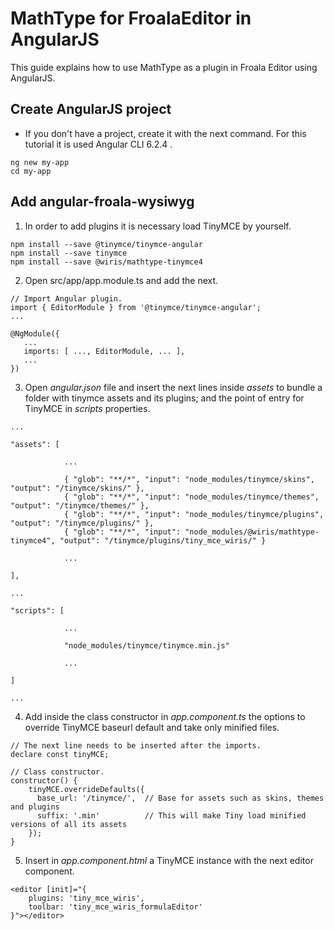 
# MathType for FroalaEditor in AngularJS

This guide explains how to use MathType as a plugin in Froala Editor using AngularJS.

## Create AngularJS project

* If you don't have a project, create it with the next command. For this tutorial it is used Angular CLI 6.2.4 .

~~~
ng new my-app
cd my-app
~~~

## Add angular-froala-wysiwyg

1. In order to add plugins it is necessary load TinyMCE by yourself.

~~~
npm install --save @tinymce/tinymce-angular
npm install --save tinymce
npm install --save @wiris/mathtype-tinymce4
~~~

2. Open src/app/app.module.ts and add the next.

~~~
// Import Angular plugin.
import { EditorModule } from '@tinymce/tinymce-angular';
...

@NgModule({
   ...
   imports: [ ..., EditorModule, ... ],
   ...
})
~~~

3. Open _angular.json_ file and insert the next lines inside _assets_ to bundle a folder with tinymce assets and its plugins; and the point of entry for TinyMCE in _scripts_ properties.

~~~
...

"assets": [

            ...

            { "glob": "**/*", "input": "node_modules/tinymce/skins", "output": "/tinymce/skins/" },
            { "glob": "**/*", "input": "node_modules/tinymce/themes", "output": "/tinymce/themes/" },
            { "glob": "**/*", "input": "node_modules/tinymce/plugins", "output": "/tinymce/plugins/" },
            { "glob": "**/*", "input": "node_modules/@wiris/mathtype-tinymce4", "output": "/tinymce/plugins/tiny_mce_wiris/" }

            ...

],

...

"scripts": [

            ...

            "node_modules/tinymce/tinymce.min.js"

            ...

]

...
~~~

4. Add inside the class constructor in _app.component.ts_ the options to override TinyMCE baseurl default and take only minified files.

~~~
// The next line needs to be inserted after the imports.
declare const tinyMCE;

// Class constructor.
constructor() {
    tinyMCE.overrideDefaults({
      base_url: '/tinymce/',  // Base for assets such as skins, themes and plugins
      suffix: '.min'          // This will make Tiny load minified versions of all its assets
    });
}
~~~

5. Insert in _app.component.html_ a TinyMCE instance with the next editor component.

~~~
<editor [init]="{
    plugins: 'tiny_mce_wiris',
    toolbar: 'tiny_mce_wiris_formulaEditor'
}"></editor>
~~~